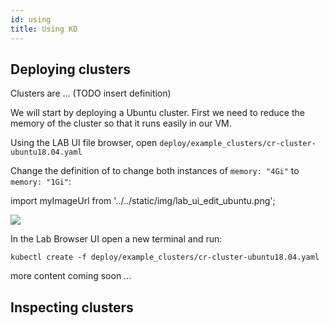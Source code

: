 ```yaml
---
id: using 
title: Using KD
---
```


## Deploying clusters

Clusters are ...  (TODO insert definition)

We will start by deploying a Ubuntu cluster.  First we need to reduce the memory of the cluster so that it runs easily in our VM.

Using the LAB UI file browser, open `deploy/example_clusters/cr-cluster-ubuntu18.04.yaml`

Change the definition of to change both instances of `memory: "4Gi"` to `memory: "1Gi"`:

import myImageUrl from '../../static/img/lab_ui_edit_ubuntu.png';

<img src={myImageUrl}/>


In the Lab Browser UI open a new terminal and run:

```
kubectl create -f deploy/example_clusters/cr-cluster-ubuntu18.04.yaml
```

more content coming soon ...


## Inspecting clusters